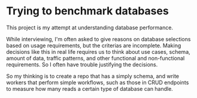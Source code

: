 # Trying to benchmark databases
This project is my attempt at understanding database performance. 

While interviewing, I'm often asked to give reasons on database selections based on usage requirements, but the criterias are incomplete. Making decisions like this in real life requires us to think about use cases, schema, amount of data, traffic patterns, and other functional and non-functional requirements. So I often have trouble justifying the decisions. 

So my thinking is to create a repo that has a simply schema, and write workers that perform simple workflows, such as those in CRUD endpoints to measure how many reads a certain type of database can handle. 



